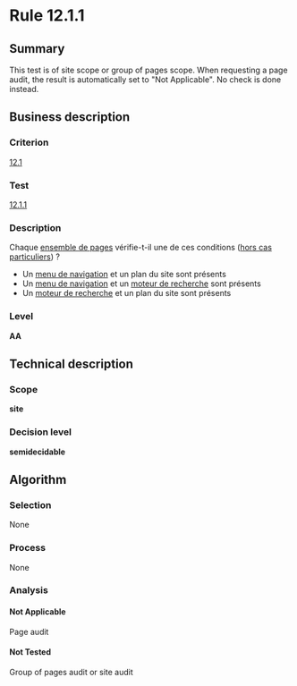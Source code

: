 # Rule 12.1.1

## Summary

This test is of site scope or group of pages scope. When requesting a page audit, the result is automatically set to "Not Applicable". No check is done instead.

## Business description

### Criterion

[12.1](http://references.modernisation.gouv.fr/sites/default/files/RGAA3_RC2-1/referentiel_technique.htm#crit-12-1)

### Test

[12.1.1](http://references.modernisation.gouv.fr/sites/default/files/RGAA3_RC2-1/referentiel_technique.htm#test-12-1-1)

### Description

Chaque <a href="http://references.modernisation.gouv.fr/sites/default/files/RGAA3_RC2-1/glossaire.htm#mEnsemblePages">ensemble de pages</a> v&eacute;rifie-t-il une de ces conditions (<a href="http://references.modernisation.gouv.fr/sites/default/files/RGAA3_RC2-1/cas_particulier.htm#cpCrit12-1" title="Cas particuliers pour le crit&egrave;re 12.1">hors cas particuliers</a>) ? 
 
 *  Un <a href="http://references.modernisation.gouv.fr/sites/default/files/RGAA3_RC2-1/glossaire.htm#mMenuNav">menu de navigation</a> et un plan du site sont pr&eacute;sents 
 *  Un <a href="http://references.modernisation.gouv.fr/sites/default/files/RGAA3_RC2-1/glossaire.htm#mMenuNav">menu de navigation</a> et un <a href="http://references.modernisation.gouv.fr/sites/default/files/RGAA3_RC2-1/glossaire.htm#mMoteurRecherche">moteur de recherche</a> sont pr&eacute;sents 
 *  Un <a href="http://references.modernisation.gouv.fr/sites/default/files/RGAA3_RC2-1/glossaire.htm#mMoteurRecherche">moteur de recherche</a> et un plan du site sont pr&eacute;sents 

### Level

**AA**

## Technical description

### Scope

**site**

### Decision level

**semidecidable**

## Algorithm

### Selection

None

### Process

None

### Analysis

#### Not Applicable

Page audit 

#### Not Tested

Group of pages audit or site audit

